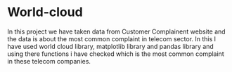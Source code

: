 # World-cloud
In this project we have taken data from Customer Complainent website and the data is about the most common complaint in telecom sector. In this I have used world cloud library, matplotlib library and pandas library and using there functions i have checked which is the most common complaint in these telecom companies.
